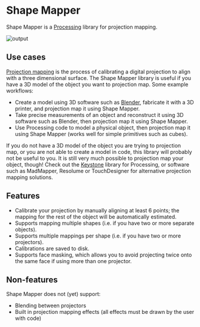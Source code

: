 # Shape Mapper

Shape Mapper is a [Processing](https://processing.org/) library for projection mapping.

![output](https://github.com/user-attachments/assets/af2e75f6-b4d0-4e52-bb8e-f2c5d644a5bc)

## Use cases

[Projection mapping](https://en.wikipedia.org/wiki/Projection_mapping) is the process of calibrating a digital projection to align with a three dimensional surface. The Shape Mapper library is useful if you have a 3D model of the object you want to projection map. Some example workflows:

- Create a model using 3D software such as [Blender](https://www.blender.org/), fabricate it with a 3D printer, and projection map it using Shape Mapper.
- Take precise measurements of an object and reconstruct it using 3D software such as Blender, then projection map it using Shape Mapper.
- Use Processing code to model a physical object, then projection map it using Shape Mapper (works well for simple primitives such as cubes).

If you do not have a 3D model of the object you are trying to projection map, or you are not able to create a model in code, this library will probably not be useful to you. It is still very much possible to projection map your object, though! Check out the [Keystone](https://github.com/davidbouchard/keystone) library for Processing, or software such as MadMapper, Resolume or TouchDesigner for alternative projection mapping solutions.

## Features

- Calibrate your projection by manually aligning at least 6 points; the mapping for the rest of the object will be automatically estimated.
- Supports mapping multiple shapes (i.e. if you have two or more separate objects).
- Supports multiple mappings per shape (i.e. if you have two or more projectors).
- Calibrations are saved to disk.
- Supports face masking, which allows you to avoid projecting twice onto the same face if using more than one projector.

## Non-features

Shape Mapper does not (yet) support:

- Blending between projectors
- Built in projection mapping effects (all effects must be drawn by the user with code)